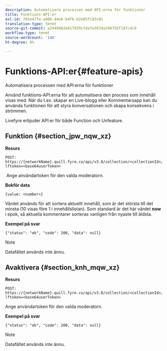 ```yaml
---
description: Automatisera processen med API:erna för funktioner
title: Funktions-API:er
exl-id: 765e47fe-a406-44e6-b4fb-b2e85fc83c01
translation-type: tm+mt
source-git-commit: a2449482e617939cfda7e367da34875bf187c4c9
workflow-type: tm+mt
source-wordcount: '146'
ht-degree: 0%

---
```


# Funktions-API:er{#feature-apis}

Automatisera processen med API:erna för funktioner

Använd funktions-API:erna för att automatisera den process som innehåll visas med. När du t.ex. skapar en Live-blogg eller Kommentarsapp kan du använda funktionen för att styra konversationen och skapa konsekvens i strömmen.

Livefyre erbjuder API:er för både Function och Unfeature.

## Funktion {#section_jpw_nqw_xz}

**Resurs**

```
POST: https://{networkName}.quill.fyre.co/api/v3.0/collection/<collectionId>/feature/<commentId>/?lftoken=<base64userToken>
```

&#x200B; Ange användartoken för den valda moderatorn.

**Bokför data**

```
{value: <number>} 
```

Värdet används för att sortera aktuellt innehåll, som är det största till det minsta (10 visas före 1 i innehållslistan). Som standard är det här värdet **now** i epok, så aktuella kommentarer sorteras vanligen från nyaste till äldsta.

**Exempel på svar**

```
{"status": "ok", "code": 200, "data": null} 
```

>[!NOTE]
>
>Datafältet används inte ännu.

## Avaktivera {#section_knh_mqw_xz}

**Resurs**

```
POST: https://{networkName}.quill.fyre.co/api/v3.0/collection/<collectionId>/unfeature/<commentId>/?lftoken=<base64userToken>
```

Ange användartoken för den valda moderatorn.

**Exempel på svar**

```
{"status": "ok", "code": 200, "data": null} 
```

>[!NOTE]
>
>Datafältet används inte ännu.
